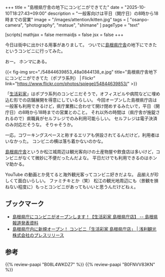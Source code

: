+++
title = "島根県庁舎の地下にコンビニができてた"
date =  "2025-10-10T18:27:43+09:00"
description = "一般客向けは平日（開庁日）の8時から18時までの営業"
image = "/images/attention/kitten.jpg"
tags = [ "osanpo-camera", "photography", "matsue", "shimane" ]
pageType = "text"

[scripts]
  mathjax = false
  mermaidjs = false
  jsx = false
+++

今日は街中に出かける用事がありまして。
ついでに[島根県庁舎][島根県庁舎本庁舎]の地下にできたというコンビニに行ってみた。

おー。
ホンマにある。

{{< fig-img src="./54844639853_48a0844138_e.jpg" title="島根県庁舎地下にコンビニができてた（ポプラ系列） | Flickr" link="https://www.flickr.com/photos/spiegel/54844639853/" >}}

「[生活彩家]」はポプラ系列のコンビニだそうで，オフィスビルや病院などに埋め込む形での店舗展開を得意にしているらしい。
今回オープンした島根県庁店は一般客も利用できるけど，県庁業務に合わせて開け閉めするみたいで，平日（開庁日）の8時から18時までの営業とのこと。
それ以外の時間は（県庁舎が施錠されるので）県職員がセルフレジでのみ利用可能らしい。
セルフレジは電子決済のみ対応だそうな。
そりゃそうか。

一応，コワーキングスペースと称するエリアも併設されてるんだけど，利用者はいなかった。
コンビニの横は落ち着かないのかな。

[島根県庁舎][島根県庁舎本庁舎]というか松江城周辺は観光客向けの土産物屋や飲食店は多いけど，コンビニがなくて微妙に不便だったんだよな。
平日だけでも利用できるのはホンマ助かる。

YouTube の動画とか見てると海外観光客ってコンビニ好きだよな。
品揃えが珍しくて面白いらしい。
ファミチキとか（笑） 松江の観光地周辺にも（景観を損ねない程度に）もっとコンビニがあってもいいと思うんだけどねぇ。

## ブックマーク

- [島根県庁にコンビニがオープンします！【生活彩家 島根県庁店】 -- 島根県報道発表資料](https://www3.pref.shimane.jp/houdou/articles/164344)
- [島根県庁内に新規オープン！ コンビニ「生活彩家 島根県庁店」 | 浅利観光株式会社のプレスリリース](https://prtimes.jp/main/html/rd/p/000000011.000113353.html)

[島根県庁舎本庁舎]: https://bunka.nii.ac.jp/heritages/detail/414025 "島根県庁舎本庁舎 文化遺産オンライン"
[生活彩家]: https://www.poplar-cvs.co.jp/saika/ "生活彩家 | コンビニ ポプラ"

## 参考

{{% review-paapi "B08L4WKDZ7" %}} <!-- PowerShot ZOOM -->
{{% review-paapi "B0FNVV83KN" %}} <!-- アワータイムイエロー Hour Time Yellow ReGLOSS -->
